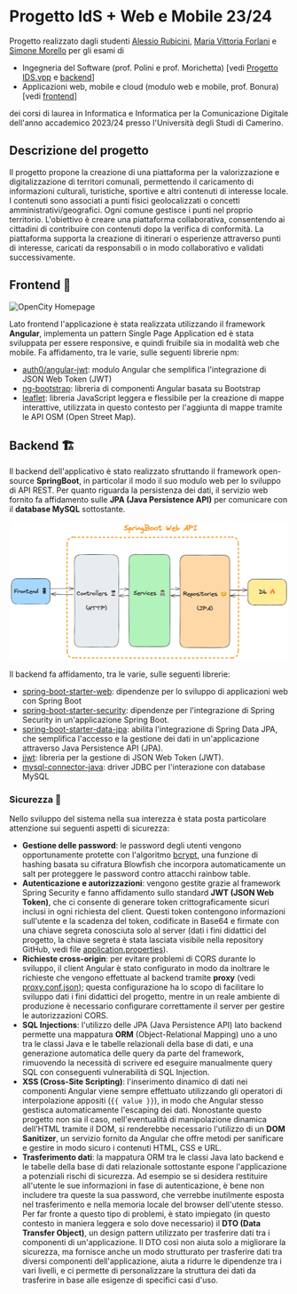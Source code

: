 # Progetto IdS + Web e Mobile 23/24
Progetto realizzato dagli studenti [Alessio Rubicini](https://github.com/alessiorubicini), [Maria Vittoria Forlani](https://github.com/Vittoria61) e [Simone Morello](https://github.com/DiamondBest) per gli esami di
- Ingegneria del Software (prof. Polini e prof. Morichetta) [vedi [Progetto IDS.vpp](docs/Progetto%20IDS.vpp) e [backend](backend)]
- Applicazioni web, mobile e cloud (modulo web e mobile, prof. Bonura) [vedi [frontend](frontend)]

dei corsi di laurea in Informatica e Informatica per la Comunicazione Digitale dell'anno accademico 2023/24 presso l'Università degli Studi di Camerino.

## Descrizione del progetto
Il progetto propone la creazione di una piattaforma per la valorizzazione e digitalizzazione di territori comunali, permettendo il caricamento di informazioni culturali, turistiche, sportive e altri contenuti di interesse locale. I contenuti sono associati a punti fisici geolocalizzati o concetti amministrativi/geografici. Ogni comune gestisce i punti nel proprio territorio. L'obiettivo è creare una piattaforma collaborativa, consentendo ai cittadini di contribuire con contenuti dopo la verifica di conformità. La piattaforma supporta la creazione di itinerari o esperienze attraverso punti di interesse, caricati da responsabili o in modo collaborativo e validati successivamente.


## Frontend 📱

![OpenCity Homepage](.github/opencity-home.png)

Lato frontend l'applicazione è stata realizzata utilizzando il framework **Angular**, implementa un pattern Single Page Application ed è stata sviluppata per essere responsive, e quindi fruibile sia in modalità web che mobile. Fa affidamento, tra le varie, sulle seguenti librerie npm:
- [auth0/angular-jwt](https://www.npmjs.com/package/@auth0/angular-jwt): modulo Angular che semplifica l'integrazione di JSON Web Token (JWT) 
- [ng-bootstrap](https://www.npmjs.com/package/@ng-bootstrap/ng-bootstrap): libreria di componenti Angular basata su Bootstrap
- [leaflet](https://www.npmjs.com/package/leaflet): libreria JavaScript leggera e flessibile per la creazione di mappe interattive, utilizzata in questo contesto per l'aggiunta di mappe tramite le API OSM (Open Street Map).

## Backend 🏗️

Il backend dell'applicativo è stato realizzato sfruttando il framework open-source **SpringBoot**, in particolar il modo il suo modulo web per lo sviluppo di API REST. Per quanto riguarda la persistenza dei dati, il servizio web fornito fa affidamento sulle **JPA (Java Persistence API)** per comunicare con il **database MySQL** sottostante.

![OpenCity Homepage](.github/backend.png)

Il backend fa affidamento, tra le varie, sulle seguenti librerie:
- [spring-boot-starter-web](https://mvnrepository.com/artifact/org.springframework.boot/spring-boot-starter-web): dipendenze per lo sviluppo di applicazioni web con Spring Boot
- [spring-boot-starter-security](https://mvnrepository.com/artifact/org.springframework.boot/spring-boot-starter-security): dipendenze per l'integrazione di Spring Security in un'applicazione Spring Boot.
- [spring-boot-starter-data-jpa](https://mvnrepository.com/artifact/org.springframework.boot/spring-boot-starter-data-jpa): abilita l'integrazione di Spring Data JPA, che semplifica l'accesso e la gestione dei dati in un'applicazione attraverso Java Persistence API (JPA).
- [jjwt](https://mvnrepository.com/artifact/io.jsonwebtoken/jjwt-api): libreria per la gestione di JSON Web Token (JWT).
- [mysql-connector-java](https://mvnrepository.com/artifact/mysql/mysql-connector-java): driver JDBC per l'interazione con database MySQL



### Sicurezza 🔐
Nello sviluppo del sistema nella sua interezza è stata posta particolare attenzione sui seguenti aspetti di sicurezza:
- **Gestione delle password**: le password degli utenti vengono opportunamente protette con l'algoritmo [bcrypt](https://it.wikipedia.org/wiki/Bcrypt), una funzione di hashing basata su cifratura Blowfish che incorpora automaticamente un salt per proteggere le password contro attacchi rainbow table.
- **Autenticazione e autorizzazioni**: vengono gestite grazie al framework Spring Security e fanno affidamento sullo standard **JWT (JSON Web Token)**, che ci consente di generare token crittograficamente sicuri inclusi in ogni richiesta del client. Questi token contengono informazioni sull'utente e la scadenza del token,  codificate in Base64 e firmate con una chiave segreta conosciuta solo al server (dati i fini didattici del progetto, la chiave segreta è stata lasciata visibile nella repository GitHub, vedi file [application.properties](backend/opencity/src/main/resources/application.properties)).
- **Richieste cross-origin**: per evitare problemi di CORS durante lo sviluppo, il client Angular è stato configurato in modo da inoltrare le richieste che vengono effettuate al backend tramite **proxy** (vedi [proxy.conf.json](frontend/src/proxy.conf.json)); questa configurazione ha lo scopo di facilitare lo sviluppo dati i fini didattici del progetto, mentre in un reale ambiente di produzione è necessario configurare correttamente il server per gestire le autorizzazioni CORS.
- **SQL Injections**: l'utilizzo delle JPA (Java Persistence API) lato backend permette una mappatura **ORM** (Object-Relational Mapping) uno a uno tra le classi Java e le tabelle relazionali della base di dati, e una generazione automatica delle query da parte del framework, rimuovendo la necessità di scrivere ed eseguire manualmente query SQL con conseguenti vulnerabilità di SQL Injection.
- **XSS (Cross-Site Scripting)**: l'inserimento dinamico di dati nei componenti Angular viene sempre effettuato utilizzando gli operatori di interpolazione appositi (`{{ value }}`), in modo che Angular stesso gestisca automaticamente l'escaping dei dati. Nonostante questo progetto non sia il caso, nell'eventualità di manipolazione dinamica dell'HTML tramite il DOM, si renderebbe necessario l'utilizzo di un **DOM Sanitizer**, un servizio fornito da Angular che offre metodi per sanificare e gestire in modo sicuro i contenuti HTML, CSS e URL.
- **Trasferimento dati**: la mappatura ORM tra le classi Java lato backend e le tabelle della base di dati relazionale sottostante espone l'applicazione a potenziali rischi di sicurezza. Ad esempio se si desidera restituire all'utente le sue informazioni in fase di autenticazione, è bene non includere tra queste la sua password, che verrebbe inutilmente esposta nel trasferimento e nella memoria locale del browser dell'utente stesso. Per far fronte a questo tipo di problemi, è stato impiegato (in questo contesto in maniera leggera e solo dove necessario) il **DTO (Data Transfer Object)**, un design pattern utilizzato per trasferire dati tra i componenti di un'applicazione. Il DTO così non aiuta solo a migliorare la sicurezza, ma fornisce anche un modo strutturato per trasferire dati tra diversi componenti dell'applicazione, aiuta a ridurre le dipendenze tra i vari livelli, e ci permette di personalizzare la struttura dei dati da trasferire in base alle esigenze di specifici casi d'uso.